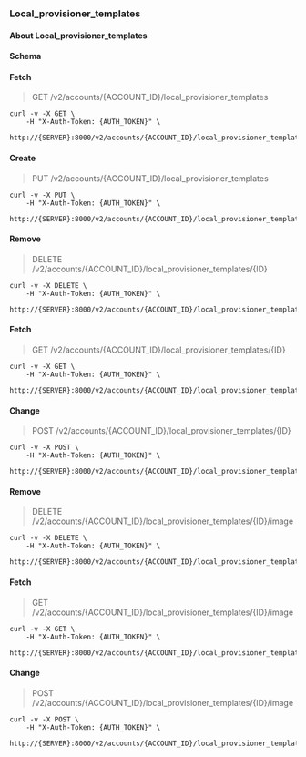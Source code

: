 ### Local_provisioner_templates

#### About Local_provisioner_templates

#### Schema



#### Fetch

> GET /v2/accounts/{ACCOUNT_ID}/local_provisioner_templates

```shell
curl -v -X GET \
    -H "X-Auth-Token: {AUTH_TOKEN}" \
    http://{SERVER}:8000/v2/accounts/{ACCOUNT_ID}/local_provisioner_templates
```

#### Create

> PUT /v2/accounts/{ACCOUNT_ID}/local_provisioner_templates

```shell
curl -v -X PUT \
    -H "X-Auth-Token: {AUTH_TOKEN}" \
    http://{SERVER}:8000/v2/accounts/{ACCOUNT_ID}/local_provisioner_templates
```

#### Remove

> DELETE /v2/accounts/{ACCOUNT_ID}/local_provisioner_templates/{ID}

```shell
curl -v -X DELETE \
    -H "X-Auth-Token: {AUTH_TOKEN}" \
    http://{SERVER}:8000/v2/accounts/{ACCOUNT_ID}/local_provisioner_templates/{ID}
```

#### Fetch

> GET /v2/accounts/{ACCOUNT_ID}/local_provisioner_templates/{ID}

```shell
curl -v -X GET \
    -H "X-Auth-Token: {AUTH_TOKEN}" \
    http://{SERVER}:8000/v2/accounts/{ACCOUNT_ID}/local_provisioner_templates/{ID}
```

#### Change

> POST /v2/accounts/{ACCOUNT_ID}/local_provisioner_templates/{ID}

```shell
curl -v -X POST \
    -H "X-Auth-Token: {AUTH_TOKEN}" \
    http://{SERVER}:8000/v2/accounts/{ACCOUNT_ID}/local_provisioner_templates/{ID}
```

#### Remove

> DELETE /v2/accounts/{ACCOUNT_ID}/local_provisioner_templates/{ID}/image

```shell
curl -v -X DELETE \
    -H "X-Auth-Token: {AUTH_TOKEN}" \
    http://{SERVER}:8000/v2/accounts/{ACCOUNT_ID}/local_provisioner_templates/{ID}/image
```

#### Fetch

> GET /v2/accounts/{ACCOUNT_ID}/local_provisioner_templates/{ID}/image

```shell
curl -v -X GET \
    -H "X-Auth-Token: {AUTH_TOKEN}" \
    http://{SERVER}:8000/v2/accounts/{ACCOUNT_ID}/local_provisioner_templates/{ID}/image
```

#### Change

> POST /v2/accounts/{ACCOUNT_ID}/local_provisioner_templates/{ID}/image

```shell
curl -v -X POST \
    -H "X-Auth-Token: {AUTH_TOKEN}" \
    http://{SERVER}:8000/v2/accounts/{ACCOUNT_ID}/local_provisioner_templates/{ID}/image
```

